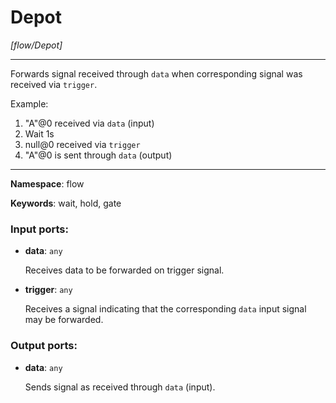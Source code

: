 # Depot

_[flow/Depot]_

---

Forwards signal received through `data` when corresponding signal was received via `trigger`.

Example:
1. "A"@0 received via `data` (input)
2. Wait 1s
3. null@0 received via `trigger`
4. "A"@0 is sent through `data` (output)

---

__Namespace__: flow

__Keywords__: wait, hold, gate

### Input ports:

* __data__: ` any `

    Receives data to be forwarded on trigger signal.


* __trigger__: ` any `

    Receives a signal indicating that the corresponding `data` input signal may be forwarded.

### Output ports:

* __data__: ` any `

    Sends signal as received through `data` (input).

